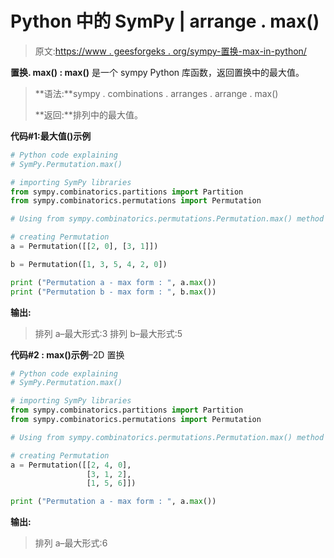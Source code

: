 # Python 中的 SymPy | arrange . max()

> 原文:[https://www . geesforgeks . org/sympy-置换-max-in-python/](https://www.geeksforgeeks.org/sympy-permutation-max-in-python/)

**置换. max() : max()** 是一个 sympy Python 库函数，返回置换中的最大值。

> **语法:**sympy . combinations . arranges . arrange . max()
> 
> **返回:**排列中的最大值。

**代码#1:最大值()示例**

```py
# Python code explaining
# SymPy.Permutation.max()

# importing SymPy libraries
from sympy.combinatorics.partitions import Partition
from sympy.combinatorics.permutations import Permutation

# Using from sympy.combinatorics.permutations.Permutation.max() method 

# creating Permutation
a = Permutation([[2, 0], [3, 1]])

b = Permutation([1, 3, 5, 4, 2, 0])

print ("Permutation a - max form : ", a.max())
print ("Permutation b - max form : ", b.max())
```

**输出:**

> 排列 a–最大形式:3
> 排列 b–最大形式:5

**代码#2 : max()示例**–2D 置换

```py
# Python code explaining
# SymPy.Permutation.max()

# importing SymPy libraries
from sympy.combinatorics.partitions import Partition
from sympy.combinatorics.permutations import Permutation

# Using from sympy.combinatorics.permutations.Permutation.max() method 

# creating Permutation
a = Permutation([[2, 4, 0], 
                 [3, 1, 2],
                 [1, 5, 6]])

print ("Permutation a - max form : ", a.max())
```

**输出:**

> 排列 a–最大形式:6